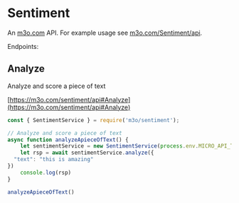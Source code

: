 # Sentiment

An [m3o.com](https://m3o.com) API. For example usage see [m3o.com/Sentiment/api](https://m3o.com/Sentiment/api).

Endpoints:

## Analyze

Analyze and score a piece of text


[https://m3o.com/sentiment/api#Analyze](https://m3o.com/sentiment/api#Analyze)

```js
const { SentimentService } = require('m3o/sentiment');

// Analyze and score a piece of text
async function analyzeApieceOfText() {
	let sentimentService = new SentimentService(process.env.MICRO_API_TOKEN)
	let rsp = await sentimentService.analyze({
  "text": "this is amazing"
})
	console.log(rsp)
}

analyzeApieceOfText()
```
